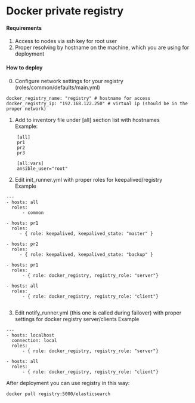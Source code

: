 # Docker private registry
#### Requirements
1. Access to nodes via ssh key for root user
2. Proper resolving by hostname on the machine, which you are using for deployment

#### How to deploy
0. Configure network settings for your registry (roles/common/defaults/main.yml)
```
docker_registry_name: "registry" # hostname for access 
docker_registry_ip: "192.168.122.250" # virtual ip (should be in the proper network)
```
1. Add to inventory file under [all] section list with hostnames  
Example:
```
    [all]  
    pr1  
    pr2  
    pr3  
    
    [all:vars]
    ansible_user="root"
```
2. Edit init_runner.yml with proper roles for keepalived/registry  
Example
```
---
- hosts: all
  roles:
      - common

- hosts: pr1
  roles:
     - { role: keepalived, keepalived_state: "master" }

- hosts: pr2
  roles:
     - { role: keepalived, keepalived_state: "backup" }

- hosts: pr1
  roles:
      - { role: docker_registry, registry_role: "server"}

- hosts: all
  roles:
      - { role: docker_registry, registry_role: "client"}


```
3. Edit notify_runner.yml (this one is called during failover) with proper settings for docker registry server/clients
Example
```
---
- hosts: localhost
  connection: local
  roles:
      - { role: docker_registry, registry_role: "server"}

- hosts: all
  roles:
      - { role: docker_registry, registry_role: "client"}
```

After deployment you can use registry in this way:
```
docker pull registry:5000/elasticsearch
```